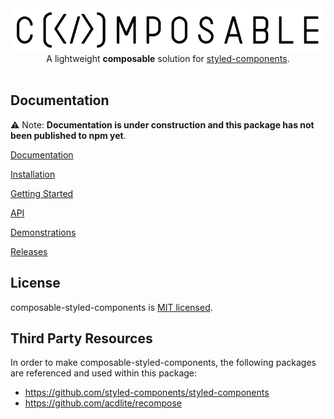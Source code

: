 <a target="_blank" rel="noopener noreferrer" href="https://composable-styled-components.vercel.app" >
<img src="https://raw.githubusercontent.com/mattcarlotta/composable-styled-components/master/public/composableLogo.png" alt="composable-logo.png" />
</a>

<div align="center">
A lightweight <strong>composable</strong> solution for <a href="https://github.com/styled-components/styled-components" rel="noopener noreferrer" target="_blank">styled-components</a>.
</div>

<br />

## Documentation

⚠️ Note: **Documentation is under construction and this package has not been published to npm yet**.

[Documentation](https://composable-styled-components.vercel.app/documentation)

[Installation](https://composable-styled-components.vercel.app/documentation#installation)

[Getting Started](https://composable-styled-components.vercel.app/documentation#getting-started)

[API](https://composable-styled-components.vercel.app/documentation#api)

[Demonstrations](https://composable-styled-components.vercel.app/demonstrations)

[Releases](https://composable-styled-components.vercel.app/releases)


## License

composable-styled-components is [MIT licensed](LICENSE).

## Third Party Resources

In order to make composable-styled-components, the following packages are referenced and used within this package:

- https://github.com/styled-components/styled-components
- https://github.com/acdlite/recompose
